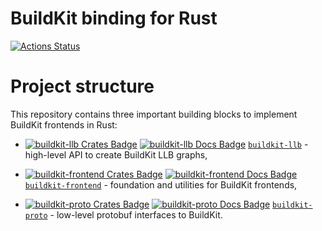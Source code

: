 BuildKit binding for Rust
=======

[![Actions Status]][Actions Link]

# Project structure

This repository contains three important building blocks to implement BuildKit frontends in Rust:

* [![buildkit-llb Crates Badge]][buildkit-llb Crates Link]
  [![buildkit-llb Docs Badge]][buildkit-llb Docs Link]
  [`buildkit-llb`](buildkit-llb/README.md) - high-level API to create BuildKit LLB graphs,

* [![buildkit-frontend Crates Badge]][buildkit-frontend Crates Link]
  [![buildkit-frontend Docs Badge]][buildkit-frontend Docs Link]
  [`buildkit-frontend`](buildkit-frontend/README.md) - foundation and utilities for BuildKit frontends,

* [![buildkit-proto Crates Badge]][buildkit-proto Crates Link]
  [![buildkit-proto Docs Badge]][buildkit-proto Docs Link]
  [`buildkit-proto`](buildkit-proto/README.md) - low-level protobuf interfaces to BuildKit.

[Actions Link]: https://github.com/denzp/rust-buildkit/actions
[Actions Status]: https://github.com/denzp/rust-buildkit/workflows/CI/badge.svg
[buildkit-llb Docs Badge]: https://docs.rs/buildkit-llb/badge.svg
[buildkit-llb Docs Link]: https://docs.rs/buildkit-llb/
[buildkit-llb Crates Badge]: https://img.shields.io/crates/v/buildkit-llb.svg
[buildkit-llb Crates Link]: https://crates.io/crates/buildkit-llb
[buildkit-frontend Docs Badge]: https://docs.rs/buildkit-frontend/badge.svg
[buildkit-frontend Docs Link]: https://docs.rs/buildkit-frontend/
[buildkit-frontend Crates Badge]: https://img.shields.io/crates/v/buildkit-frontend.svg
[buildkit-frontend Crates Link]: https://crates.io/crates/buildkit-frontend
[buildkit-proto Docs Badge]: https://docs.rs/buildkit-proto/badge.svg
[buildkit-proto Docs Link]: https://docs.rs/buildkit-proto/
[buildkit-proto Crates Badge]: https://img.shields.io/crates/v/buildkit-proto.svg
[buildkit-proto Crates Link]: https://crates.io/crates/buildkit-proto
